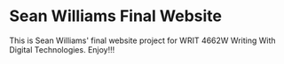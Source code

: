 # Sean Williams Final Website
This is Sean Williams' final website project for WRIT 4662W Writing With Digital Technologies. Enjoy!!!

